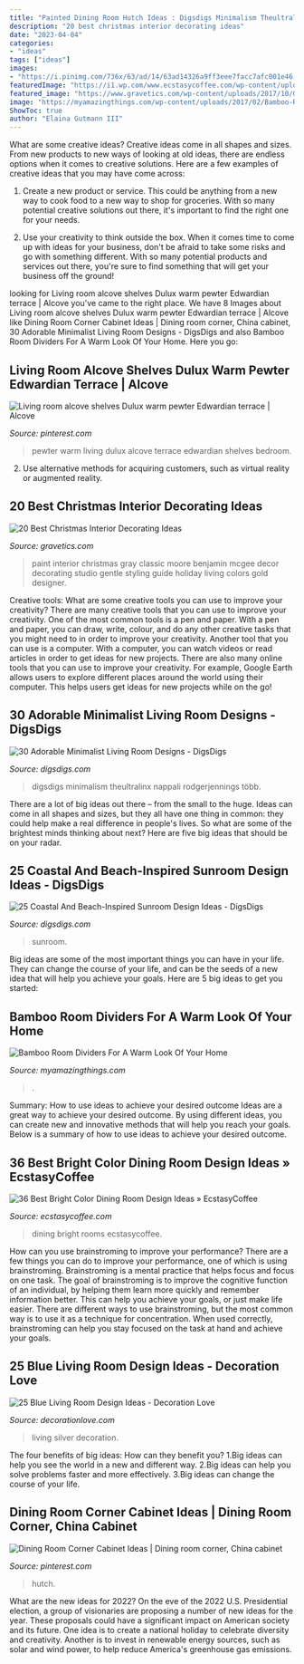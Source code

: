 ```yaml
---
title: "Painted Dining Room Hutch Ideas : Digsdigs Minimalism Theultralinx Nappali Rodgerjennings Több"
description: "20 best christmas interior decorating ideas"
date: "2023-04-04"
categories:
- "ideas"
tags: ["ideas"]
images:
- "https://i.pinimg.com/736x/63/ad/14/63ad14326a9ff3eee7facc7afc001e46.jpg"
featuredImage: "https://i1.wp.com/www.ecstasycoffee.com/wp-content/uploads/2016/11/Dining-Rooms-with-Brilliantly.jpg?resize=550%2C825"
featured_image: "https://www.gravetics.com/wp-content/uploads/2017/10/Gentle-gray-paint-color-by-Benjamin-Moore.jpg"
image: "https://myamazingthings.com/wp-content/uploads/2017/02/Bamboo-Room-Dividers2.jpg"
ShowToc: true
author: "Elaina Gutmann III"
---
```



What are some creative ideas?
Creative ideas come in all shapes and sizes. From new products to new ways of looking at old ideas, there are endless options when it comes to creative solutions. Here are a few examples of creative ideas that you may have come across: 
1. Create a new product or service. This could be anything from a new way to cook food to a new way to shop for groceries. With so many potential creative solutions out there, it's important to find the right one for your needs. 

2. Use your creativity to think outside the box. When it comes time to come up with ideas for your business, don't be afraid to take some risks and go with something different. With so many potential products and services out there, you're sure to find something that will get your business off the ground! 


	

		
looking for Living room alcove shelves Dulux warm pewter Edwardian terrace | Alcove you've came to the right place. We have 8 Images about Living room alcove shelves Dulux warm pewter Edwardian terrace | Alcove like Dining Room Corner Cabinet Ideas | Dining room corner, China cabinet, 30 Adorable Minimalist Living Room Designs - DigsDigs and also Bamboo Room Dividers For A Warm Look Of Your Home. Here you go:
		
    
## Living Room Alcove Shelves Dulux Warm Pewter Edwardian Terrace | Alcove

<img loading=lazy src="https://i.pinimg.com/736x/63/ad/14/63ad14326a9ff3eee7facc7afc001e46.jpg" onerror="this.onerror=null;this.src='https://tse2.mm.bing.net/th?id=OIP.Sk_zmISZg5wJEgBxVFhcogHaJ3&amp;pid=15.1';" alt="Living room alcove shelves Dulux warm pewter Edwardian terrace | Alcove">

_Source: pinterest.com_

>pewter warm living dulux alcove terrace edwardian shelves bedroom. 

	

2. Use alternative methods for acquiring customers, such as virtual reality or augmented reality.

    
## 20 Best Christmas Interior Decorating Ideas

<img loading=lazy src="https://www.gravetics.com/wp-content/uploads/2017/10/Gentle-gray-paint-color-by-Benjamin-Moore.jpg" onerror="this.onerror=null;this.src='https://tse2.mm.bing.net/th?id=OIP.JEy8avMn2LnYQyCdQgycngHaLH&amp;pid=15.1';" alt="20 Best Christmas Interior Decorating Ideas">

_Source: gravetics.com_

>paint interior christmas gray classic moore benjamin mcgee decor decorating studio gentle styling guide holiday living colors gold designer. 

	

Creative tools: What are some creative tools you can use to improve your creativity?
There are many creative tools that you can use to improve your creativity. One of the most common tools is a pen and paper. With a pen and paper, you can draw, write, colour, and do any other creative tasks that you might need to in order to improve your creativity. Another tool that you can use is a computer. With a computer, you can watch videos or read articles in order to get ideas for new projects. There are also many online tools that you can use to improve your creativity. For example, Google Earth allows users to explore different places around the world using their computer. This helps users get ideas for new projects while on the go!

    
## 30 Adorable Minimalist Living Room Designs - DigsDigs

<img loading=lazy src="https://www.digsdigs.com/photos/adorable-minimalist-living-room-designs-6-554x940.jpg" onerror="this.onerror=null;this.src='https://tse2.mm.bing.net/th?id=OIP.KLwzq7H3p42OGqRuG7s5fgHaMk&amp;pid=15.1';" alt="30 Adorable Minimalist Living Room Designs - DigsDigs">

_Source: digsdigs.com_

>digsdigs minimalism theultralinx nappali rodgerjennings több. 

	

There are a lot of big ideas out there – from the small to the huge. Ideas can come in all shapes and sizes, but they all have one thing in common: they could help make a real difference in people's lives. So what are some of the brightest minds thinking about next? Here are five big ideas that should be on your radar.

    
## 25 Coastal And Beach-Inspired Sunroom Design Ideas - DigsDigs

<img loading=lazy src="https://www.digsdigs.com/photos/coastal-and-beach-inspired-sunroom-design-ideas-17.jpg" onerror="this.onerror=null;this.src='https://tse1.mm.bing.net/th?id=OIP.Eqh9gKvilLrdbpuZFRA-uQHaLH&amp;pid=15.1';" alt="25 Coastal And Beach-Inspired Sunroom Design Ideas - DigsDigs">

_Source: digsdigs.com_

>sunroom. 

	

Big ideas are some of the most important things you can have in your life. They can change the course of your life, and can be the seeds of a new idea that will help you achieve your goals. Here are 5 big ideas to get you started: 

    
## Bamboo Room Dividers For A Warm Look Of Your Home

<img loading=lazy src="https://myamazingthings.com/wp-content/uploads/2017/02/Bamboo-Room-Dividers2.jpg" onerror="this.onerror=null;this.src='https://tse3.mm.bing.net/th?id=OIP.KohtyzVhaQ4tKySCVbs99gHaFL&amp;pid=15.1';" alt="Bamboo Room Dividers For A Warm Look Of Your Home">

_Source: myamazingthings.com_

>. 

	

Summary: How to use ideas to achieve your desired outcome
Ideas are a great way to achieve your desired outcome. By using different ideas, you can create new and innovative methods that will help you reach your goals. Below is a summary of how to use ideas to achieve your desired outcome.

    
## 36 Best Bright Color Dining Room Design Ideas » EcstasyCoffee

<img loading=lazy src="https://i1.wp.com/www.ecstasycoffee.com/wp-content/uploads/2016/11/Dining-Rooms-with-Brilliantly.jpg?resize=550%2C825" onerror="this.onerror=null;this.src='https://tse4.mm.bing.net/th?id=OIP.d4vmEoEUmF3ObUnIRr-utAHaLH&amp;pid=15.1';" alt="36 Best Bright Color Dining Room Design Ideas » EcstasyCoffee">

_Source: ecstasycoffee.com_

>dining bright rooms ecstasycoffee. 

	

How can you use brainstroming to improve your performance?
There are a few things you can do to improve your performance, one of which is using brainstroming. Brainstroming is a mental practice that helps focus and focus on one task. The goal of brainstroming is to improve the cognitive function of an individual, by helping them learn more quickly and remember information better. This can help you achieve your goals, or just make life easier. There are different ways to use brainstroming, but the most common way is to use it as a technique for concentration. When used correctly, brainstroming can help you stay focused on the task at hand and achieve your goals.

    
## 25 Blue Living Room Design Ideas - Decoration Love

<img loading=lazy src="http://www.decorationlove.com/wp-content/uploads/2016/09/Blue-and-Silver-Living-Room.jpg" onerror="this.onerror=null;this.src='https://tse4.mm.bing.net/th?id=OIP.Ane2vKd0IKyvHIMd0Jt8pwHaJ4&amp;pid=15.1';" alt="25 Blue Living Room Design Ideas - Decoration Love">

_Source: decorationlove.com_

>living silver decoration. 

	

The four benefits of big ideas: How can they benefit you?
1.Big ideas can help you see the world in a new and different way.
2.Big ideas can help you solve problems faster and more effectively.
3.Big ideas can change the course of your life.

    
## Dining Room Corner Cabinet Ideas | Dining Room Corner, China Cabinet

<img loading=lazy src="https://i.pinimg.com/736x/8d/e5/55/8de5556839364835aafaf7b058c7cb2d.jpg" onerror="this.onerror=null;this.src='https://tse2.mm.bing.net/th?id=OIP.V9FXSK-ChdfCufU_Y1ie1AHaLG&amp;pid=15.1';" alt="Dining Room Corner Cabinet Ideas | Dining room corner, China cabinet">

_Source: pinterest.com_

>hutch. 

	

What are the new ideas for 2022?
On the eve of the 2022 U.S. Presidential election, a group of visionaries are proposing a number of new ideas for the year. These proposals could have a significant impact on American society and its future. One idea is to create a national holiday to celebrate diversity and creativity. Another is to invest in renewable energy sources, such as solar and wind power, to help reduce America's greenhouse gas emissions.

